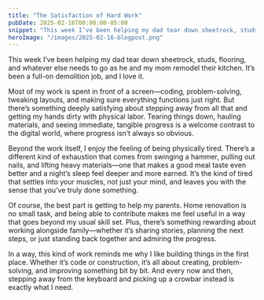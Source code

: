 ```yaml
---
title: "The Satisfaction of Hard Work"
pubDate: 2025-02-16T00:00:00-05:00
snippet: "This week I’ve been helping my dad tear down sheetrock, studs, flooring, and whatever else needs to go as he and my mom remodel their kitchen. It’s been a full-on demolition job, and I love it."
heroImage: "/images/2025-02-16-blogpost.png"
---
```

This week I’ve been helping my dad tear down sheetrock, studs, flooring, and whatever else needs to go as he and my mom remodel their kitchen. It’s been a full-on demolition job, and I love it.

Most of my work is spent in front of a screen—coding, problem-solving, tweaking layouts, and making sure everything functions just right. But there’s something deeply satisfying about stepping away from all that and getting my hands dirty with physical labor. Tearing things down, hauling materials, and seeing immediate, tangible progress is a welcome contrast to the digital world, where progress isn’t always so obvious.

Beyond the work itself, I enjoy the feeling of being physically tired. There’s a different kind of exhaustion that comes from swinging a hammer, pulling out nails, and lifting heavy materials—one that makes a good meal taste even better and a night’s sleep feel deeper and more earned. It’s the kind of tired that settles into your muscles, not just your mind, and leaves you with the sense that you’ve truly done something.

Of course, the best part is getting to help my parents. Home renovation is no small task, and being able to contribute makes me feel useful in a way that goes beyond my usual skill set. Plus, there’s something rewarding about working alongside family—whether it’s sharing stories, planning the next steps, or just standing back together and admiring the progress.

In a way, this kind of work reminds me why I like building things in the first place. Whether it’s code or construction, it’s all about creating, problem-solving, and improving something bit by bit. And every now and then, stepping away from the keyboard and picking up a crowbar instead is exactly what I need.
